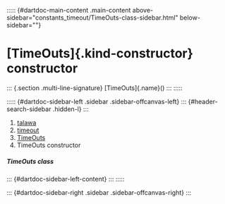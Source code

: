 ::::: {#dartdoc-main-content .main-content above-sidebar="constants_timeout/TimeOuts-class-sidebar.html" below-sidebar=""}
<div>

# [TimeOuts]{.kind-constructor} constructor

</div>

::: {.section .multi-line-signature}
[TimeOuts]{.name}()
:::
:::::

::::: {#dartdoc-sidebar-left .sidebar .sidebar-offcanvas-left}
::: {#header-search-sidebar .hidden-l}
:::

1.  [talawa](../../index.html)
2.  [timeout](../../constants_timeout/)
3.  [TimeOuts](../../constants_timeout/TimeOuts-class.html)
4.  TimeOuts constructor

##### TimeOuts class

::: {#dartdoc-sidebar-left-content}
:::
:::::

::: {#dartdoc-sidebar-right .sidebar .sidebar-offcanvas-right}
:::
